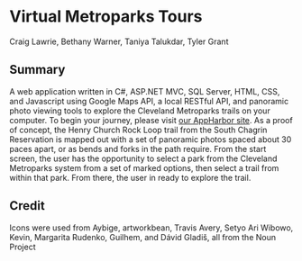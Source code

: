 # Virtual Metroparks Tours
Craig Lawrie, Bethany Warner, Taniya Talukdar, Tyler Grant
## Summary
A web application written in C#, ASP.NET MVC, SQL Server, HTML, CSS, and Javascript using Google Maps API, a local RESTful API, and panoramic photo viewing tools to explore the Cleveland Metroparks trails on your computer. To begin your journey, please visit [our AppHarbor site](http://virtualmetroparks.apphb.com). As a proof of concept, the Henry Church Rock Loop trail from the South Chagrin Reservation is mapped out with a set of panoramic photos spaced about 30 paces apart, or as bends and forks in the path require. From the start screen, the user has the opportunity to select a park from the Cleveland Metroparks system from a set of marked options, then select a trail from within that park. From there, the user in ready to explore the trail.

## Credit
Icons were used from Aybige, artworkbean, Travis Avery, Setyo Ari Wibowo, Kevin, Margarita Rudenko, Guilhem, and D&#225;vid Gladi&#353;, all from the Noun Project